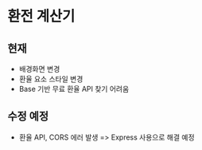 # 환전 계산기

## 현재
* 배경화면 변경
* 환율 요소 스타일 변경
* Base 기반 무료 환율 API 찾기 어려움

## 수정 예정
* 환율 API, CORS 에러 발생 => Express 사용으로 해결 예정